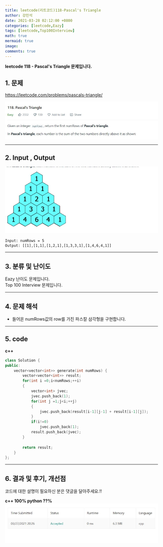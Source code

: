 ```yaml
---
title: leetcode(리트코드)118-Pascal's Triangle
author: 강민석
date: 2021-03-28 02:12:00 +0800
categories: [leetcode,Eazy]
tags: [leetcode,Top100Interview]
math: true
mermaid: true
image: 
comments: true
---
```


**leetcode 118 - Pascal's Triangle 문제입니다.**

## 1. 문제
<https://leetcode.com/problems/pascals-triangle/>  

![](/assets/img/sample/leetcode/118/Problem.JPG)

-----  

## 2. Input , Output

![](/assets/img/sample/leetcode/118/input.JPG)  

```console
Input: numRows = 5
Output: [[1],[1,1],[1,2,1],[1,3,3,1],[1,4,6,4,1]]
```

-----  

## 3. 분류 및 난이도

Eazy 난이도 문제입니다.  
Top 100 Interview 문제입니다.  


-----  

## 4. 문제 해석

- 들어온 numRows값의 row를 가진 파스칼 삼각형을 구현합니다.

-----  

## 5. code


**c++**

```c++
class Solution {
public:
    vector<vector<int>> generate(int numRows) {
        vector<vector<int>> result;
        for(int i =0;i<numRows;++i)
        {
            vector<int> jvec;
            jvec.push_back(1);
            for(int j =1;j<i;++j)
            {
                jvec.push_back(result[i-1][j-1] + result[i-1][j]);
            }
            if(i!=0)
                jvec.push_back(1);
            result.push_back(jvec);
        }
        
        return result;
    }
};
```

-----

## 6. 결과 및 후기, 개선점

코드에 대한 설명이 필요하신 분은 댓글을 달아주세요.!!

**c++ 100% python ??%** 
![](/assets/img/sample/leetcode/118/result.JPG)  






